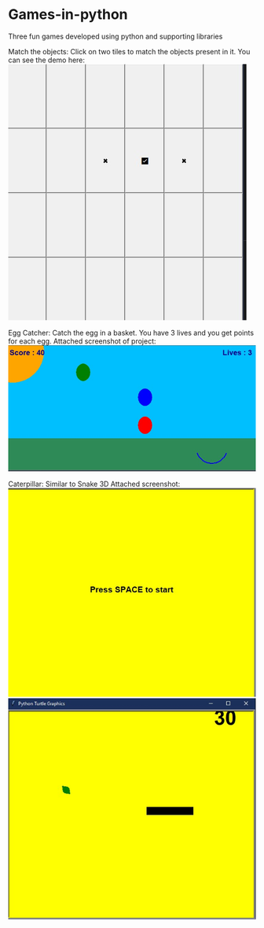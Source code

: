 # Games-in-python
Three fun games developed using python and supporting libraries

Match the objects: Click on two tiles to match the objects present in it. You can see the demo here: ![demo](https://github.com/aswinikalyan30/Games-in-python/blob/main/matchthem.jpg)

Egg Catcher: Catch the egg in a basket. You have 3 lives and you get points for each egg.
Attached screenshot of project:
![egg](https://github.com/aswinikalyan30/Games-in-python/blob/main/eggcatch.jpg)

Caterpillar: Similar to Snake 3D
Attached screenshot:
![snake](https://github.com/aswinikalyan30/Games-in-python/blob/main/cat1.jpg)
![cat](https://github.com/aswinikalyan30/Games-in-python/blob/main/cat2.jpg)
